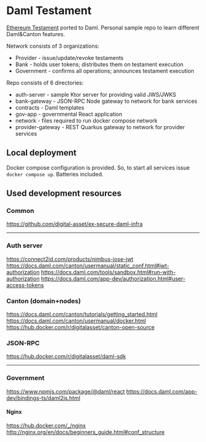 # Daml Testament

[Ethereum Testament](../ethereum/) ported to Daml. 
Personal sample repo to learn different Daml&Canton features.

<!-- TODO: add diagram -->

Network consists of 3 organizations:

* Provider - issue/update/revoke testaments
* Bank - holds user tokens; distributes them on testament execution
* Government - confirms all operations; announces testament execution

Repo consists of 6 directories:

* auth-server - sample Ktor server for providing valid JWS/JWKS
* bank-gateway - JSON-RPC Node gateway to network for bank services
* contracts - Daml templates
* gov-app - governmental React application
* network - files required to run docker compose network
* provider-gateway - REST Quarkus gateway to network for provider services

## Local deployment

Docker compose configuration is provided. 
So, to start all services issue `docker compose up`. Batteries included.

## Used development resources

### Common

https://github.com/digital-asset/ex-secure-daml-infra

---

### Auth server

https://connect2id.com/products/nimbus-jose-jwt
https://docs.daml.com/canton/usermanual/static_conf.html#jwt-authorization
https://docs.daml.com/tools/sandbox.html#run-with-authorization
https://docs.daml.com/app-dev/authorization.html#user-access-tokens


### Canton (domain+nodes)

https://docs.daml.com/canton/tutorials/getting_started.html
https://docs.daml.com/canton/usermanual/docker.html
https://hub.docker.com/r/digitalasset/canton-open-source

### JSON-RPC

https://hub.docker.com/r/digitalasset/daml-sdk

---

### Government

https://www.npmjs.com/package/@daml/react
https://docs.daml.com/app-dev/bindings-ts/daml2js.html


#### Nginx

https://hub.docker.com/_/nginx
http://nginx.org/en/docs/beginners_guide.html#conf_structure
